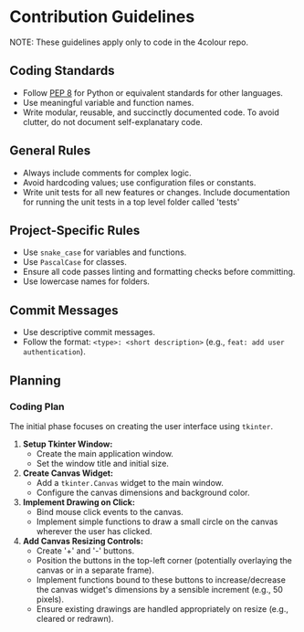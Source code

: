 # Contribution Guidelines

NOTE: These guidelines apply only to code in the 4colour repo.

## Coding Standards
- Follow [PEP 8](https://peps.python.org/pep-0008/) for Python or equivalent standards for other languages.
- Use meaningful variable and function names.
- Write modular, reusable, and succinctly documented code. To avoid clutter, do not document self-explanatary code.

## General Rules
- Always include comments for complex logic.
- Avoid hardcoding values; use configuration files or constants.
- Write unit tests for all new features or changes. Include documentation for running the unit tests in a top level folder called 'tests'

## Project-Specific Rules
- Use `snake_case` for variables and functions.
- Use `PascalCase` for classes.
- Ensure all code passes linting and formatting checks before committing.
- Use lowercase names for folders.

## Commit Messages
- Use descriptive commit messages.
- Follow the format: `<type>: <short description>` (e.g., `feat: add user authentication`).

## Planning

### Coding Plan

The initial phase focuses on creating the user interface using `tkinter`.

1.  **Setup Tkinter Window:**
    *   Create the main application window.
    *   Set the window title and initial size.
2.  **Create Canvas Widget:**
    *   Add a `tkinter.Canvas` widget to the main window.
    *   Configure the canvas dimensions and background color.
3.  **Implement Drawing on Click:**
    *   Bind mouse click events to the canvas.
    *   Implement simple functions to draw a small circle on the canvas wherever the user has clicked.
4.  **Add Canvas Resizing Controls:**
    *   Create '+' and '-' buttons.
    *   Position the buttons in the top-left corner (potentially overlaying the canvas or in a separate frame).
    *   Implement functions bound to these buttons to increase/decrease the canvas widget's dimensions by a sensible increment (e.g., 50 pixels).
    *   Ensure existing drawings are handled appropriately on resize (e.g., cleared or redrawn).
